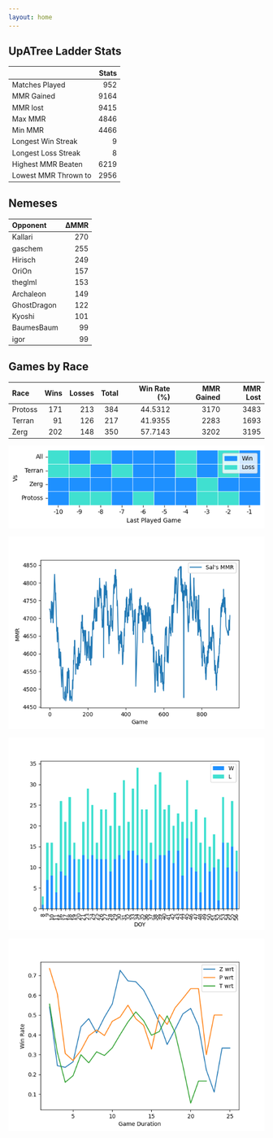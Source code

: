 ```yaml
---
layout: home
---
```


## UpATree Ladder Stats

|                      |   Stats |
|:---------------------|--------:|
| Matches Played       |     952 |
| MMR Gained           |    9164 |
| MMR lost             |    9415 |
| Max MMR              |    4846 |
| Min MMR              |    4466 |
| Longest Win Streak   |       9 |
| Longest Loss Streak  |       8 |
| Highest MMR Beaten   |    6219 |
| Lowest MMR Thrown to |    2956 |

## Nemeses

| Opponent    |   ΔMMR |
|:------------|-------:|
| Kallari     |    270 |
| gaschem     |    255 |
| Hirisch     |    249 |
| OriOn       |    157 |
| theglml     |    153 |
| Archaleon   |    149 |
| GhostDragon |    122 |
| Kyoshi      |    101 |
| BaumesBaum  |     99 |
| igor        |     99 |

## Games by Race

| Race    |   Wins |   Losses |   Total |   Win Rate (%) |   MMR Gained |   MMR Lost |
|:--------|-------:|---------:|--------:|---------------:|-------------:|-----------:|
| Protoss |    171 |      213 |     384 |        44.5312 |         3170 |       3483 |
| Terran  |     91 |      126 |     217 |        41.9355 |         2283 |       1693 |
| Zerg    |    202 |      148 |     350 |        57.7143 |         3202 |       3195 |

![Games by Race](./assets/gm_hist.png)

![Sal's MMR](./assets/MMR.png)

![Daily Stats](./assets/daily.png)

![Win Rate vs Time](./assets/r_wrt.png)

